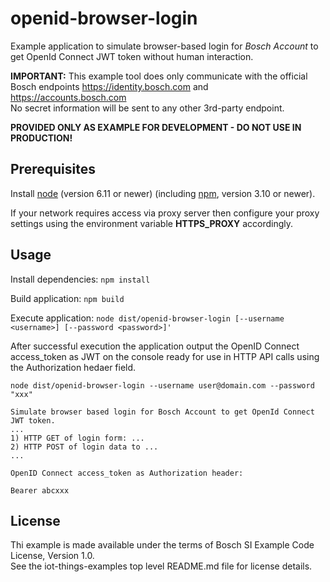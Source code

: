 
# openid-browser-login

Example application to simulate browser-based login for _Bosch Account_ to get OpenId Connect JWT token without human interaction.

**IMPORTANT:**
This example tool does only communicate with the official Bosch endpoints https://identity.bosch.com and https://accounts.bosch.com  
No secret information will be sent to any other 3rd-party endpoint.

**PROVIDED ONLY AS EXAMPLE FOR DEVELOPMENT - DO NOT USE IN PRODUCTION!**

## Prerequisites

Install [node](https://nodejs.org/) (version 6.11 or newer) (including [npm](https://www.npmjs.com/), version 3.10 or newer).

If your network requires access via proxy server then configure your proxy settings using the environment variable **HTTPS_PROXY** accordingly.

## Usage

Install dependencies: `npm install`

Build application: `npm build`

Execute application: `node dist/openid-browser-login [--username <username>] [--password <password>]'`

After successful execution the application output the OpenID Connect access_token as JWT on the console ready for use in HTTP API calls using the Authorization hedaer field.

```
node dist/openid-browser-login --username user@domain.com --password "xxx"

Simulate browser based login for Bosch Account to get OpenId Connect JWT token.
...
1) HTTP GET of login form: ...
2) HTTP POST of login data to ...
...

OpenID Connect access_token as Authorization header:

Bearer abcxxx
```

## License

Thi example is made available under the terms of Bosch SI Example Code License, Version 1.0.  
See the iot-things-examples top level README.md file for license details.
